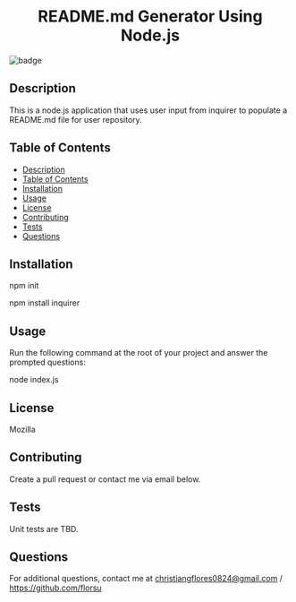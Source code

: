 <h1 align="center">README.md Generator Using Node.js</h1>

  ![badge](https://img.shields.io/badge/license-Mozilla-brightgreen)<br />

<a name="description"></a>
## Description
This is a node.js application that uses user input from inquirer to populate a README.md file for user repository.

<a name="toc"></a>
## Table of Contents
- [Description](#description)
- [Table of Contents](#toc)
- [Installation](#installation)  
- [Usage](#usage)
- [License](#license)  
- [Contributing](#contributing)  
- [Tests](#tests)
- [Questions](#questions)  

<a name="installation"></a>
## Installation
npm init

npm install inquirer

<a name="usage"></a>
## Usage
Run the following command at the root of your project and answer the prompted questions:

node index.js

<a name="license"></a>
## License
Mozilla

<a name="contributing"></a>
## Contributing
Create a pull request or contact me via email below.


<a name="tests"></a>
## Tests
Unit tests are TBD.

<a name="questions"></a>
## Questions
For additional questions, contact me at christiangflores0824@gmail.com / https://github.com/florsu
